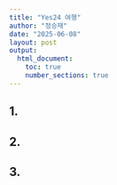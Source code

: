 ```yaml
---
title: "Yes24 여행"
author: "정승재"
date: "2025-06-08"
layout: post
output:
  html_document:
    toc: true
    number_sections: true
---
```

## 1.
## 2.
## 3.
